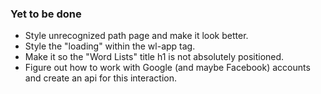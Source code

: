 ### Yet to be done
- Style unrecognized path page and make it look better.
- Style the "loading" within the wl-app tag.
- Make it so the "Word Lists" title h1 is not absolutely positioned.
- Figure out how to work with Google (and maybe Facebook) accounts and create an api for this interaction.

